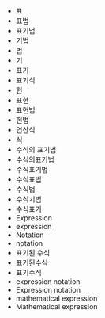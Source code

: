 - 표
- 표법
- 표기법
- 기법
- 법
- 기
- 표기
- 표기식
- 현
- 표현
- 표현법
- 현법
- 연산식
- 식
- 수식의 표기법
- 수식의표기법
- 수식표기법
- 수식표법
- 수식법
- 수식기법
- 수식표기
- Expression
- expression
- Notation
- notation
- 표기된 수식
- 표기된수식
- 표기수식
- expression notation
- Expression notation
- mathematical expression 
- Mathematical expression
